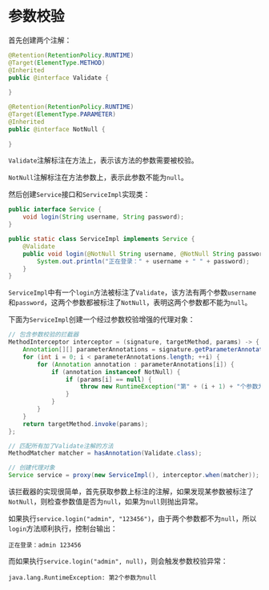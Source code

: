 # 参数校验

首先创建两个注解：

```java
@Retention(RetentionPolicy.RUNTIME)
@Target(ElementType.METHOD)
@Inherited
public @interface Validate {
    
}

@Retention(RetentionPolicy.RUNTIME)
@Target(ElementType.PARAMETER)
@Inherited
public @interface NotNull {
    
}
```

`Validate`注解标注在方法上，表示该方法的参数需要被校验。

`NotNull`注解标注在方法参数上，表示此参数不能为`null`。

然后创建`Service`接口和`ServiceImpl`实现类：

```java
public interface Service {
    void login(String username, String password);
}

public static class ServiceImpl implements Service {
    @Validate
    public void login(@NotNull String username, @NotNull String password) {
        System.out.println("正在登录：" + username + " " + password);
    }
}
```

`ServiceImpl`中有一个`login`方法被标注了`Validate`，该方法有两个参数`username`和`password`，这两个参数都被标注了`NotNull`，表明这两个参数都不能为`null`。

下面为`ServiceImpl`创建一个经过参数校验增强的代理对象：

```java
// 包含参数校验的拦截器
MethodInterceptor interceptor = (signature, targetMethod, params) -> {
    Annotation[][] parameterAnnotations = signature.getParameterAnnotations();
    for (int i = 0; i < parameterAnnotations.length; ++i) {
        for (Annotation annotation : parameterAnnotations[i]) {
            if (annotation instanceof NotNull) {
                if (params[i] == null) {
                    throw new RuntimeException("第" + (i + 1) + "个参数为null");
                }
            }
        }
    }
    return targetMethod.invoke(params);
};

// 匹配所有加了Validate注解的方法
MethodMatcher matcher = hasAnnotation(Validate.class);

// 创建代理对象
Service service = proxy(new ServiceImpl(), interceptor.when(matcher));
```

该拦截器的实现很简单，首先获取参数上标注的注解，如果发现某参数被标注了`NotNull`，则检查参数值是否为`null`，如果为`null`则抛出异常。

如果执行`service.login("admin", "123456")`，由于两个参数都不为`null`，所以`login`方法顺利执行，控制台输出：

```
正在登录：admin 123456
```

而如果执行`service.login("admin", null)`，则会触发参数校验异常：

```
java.lang.RuntimeException: 第2个参数为null
```
